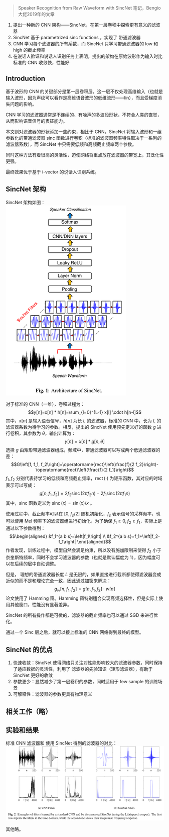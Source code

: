 > Speaker Recognition from Raw Waveform with SincNet 笔记，Bengio 大佬2019年的文章

1. 提出一种新的 CNN 架构——SincNet，在第一层卷积中探索更有意义的滤波器
2. SincNet 基于 parametrized sinc functions ，实现了 带通滤波器
3. CNN 学习每个滤波器的所有系数，而 SincNet 只学习带通滤波器的 low 和 high 的截止频率
4. 在说话人验证和说话人识别任务上表明，提出的架构在原始波形作为输入时比标准的 CNN 收敛快，性能好

## Introduction

基于波形的 CNN 的关键部分是第一层卷积层，这一层不仅处理高维输入（也就是输入波形，因为声纹可以看作是高维语音波形的低维流形——lin），而且受梯度消失问题的影响。

CNN 学习的滤波器通常是不连续的、有噪声的多波段形状，不符合人类的直觉，从而影响语音信号的表征能力。

本文则对滤波器的形状添加一些约束，相比于 CNN，SincNet 将输入波形和一组参数化的带通滤波器 sinc 函数进行卷积（标准的滤波器频率特性取决于一系列的滤波器系数），而 SincNet 中只需要低频和高频截止频率两个参数。

同时这种方法有着很高的灵活性，迫使网络将重点放在滤波器的带宽上，其泛化性更强。

最终效果优于基于 i-vector 的说话人识别系统。

## SincNet 架构

SincNet 架构如图：![](./image/Pasted%20image%2020221128213927.png)

对于标准的 CNN（一维），卷积过程为：$$y[n]=x[n] * h[n]=\sum_{l=0}^{L-1} x[l] \cdot h[n-l]$$
其中，$x[n]$ 是输入语音信号，$h[n]$ 为长 $L$ 的滤波器，标准的 CNN 中，长为 $L$ 的滤波器系数为待学习的参数。相反，提出的 SincNet 使用预先定义好的函数 $g$ 进行卷积，其参数为 $\theta$，输出计算为：$$y[n]=x[n] * g[n, \theta]$$
选择 $g$ 由矩形带通滤波器组成，频域中，带通滤波器可以写成两个低通滤波器的差：$$G\left[f, f_1, f_2\right]=\operatorname{rect}\left(\frac{f}{2 f_2}\right)-\operatorname{rect}\left(\frac{f}{2 f_1}\right)$$
$f_1,f_2$ 分别代表待学习的低频和高频截止频率，$\operatorname{rect}(\cdot)$ 为矩形函数，其对应的时域表示可以写成：$$g\left[n, f_1, f_2\right]=2 f_2 \operatorname{sinc}\left(2 \pi f_2 n\right)-2 f_1 \operatorname{sinc}\left(2 \pi f_1 n\right)$$
其中，sinc 函数定义为 $\operatorname{sinc}(x)=\sin (x) / x$ 。

使用过程中，截止频率可以在 $\left[0, f_s / 2\right]$ 随机初始化，$f_s$ 表示信号的采样频率，也可以使用 Mel 频率下的滤波器组进行初始化。为了确保 $f_1 \geq 0,f_2 \geq f_1$，实际上是通过以下参数得到：$$\begin{aligned}
&f_1^{a b s}=\left|f_1\right| \\
&f_2^{a b s}=f_1+\left|f_2-f_1\right|
\end{aligned}$$
作者发现，训练过程中，模型自然会满足约束，所以没有施加限制来使得 $f_2$ 小于奈奎斯特频率，同时不会学习滤波器的参数（也就是默认幅度为 1），因为幅度可以在后续的层中自动调整。

但是， 理想的带通滤波器长度 $L$ 是无限的，如果直接进行截断都使得滤波器变成近似的而不是和理论完全一致，因此通过加窗来解决：$$g_w\left[n, f_1, f_2\right]=g\left[n, f_1, f_2\right] \cdot w[n]$$
论文使用了 Hamming 窗。Hamming 窗特别适合实现高频选择性，但是实际上使用其他窗口，性能没有显著差异。

SincNet 的所有操作都是可微的，滤波器的截止频率也可以通过 SGD 来进行优化。

通过一个 Sinc 层之后，就可以接上标准的 CNN 网络得到最终的模型。

## SincNet 的优点

1. 快速收敛：SincNet 使得网络只关注对性能影响较大的滤波器参数，同时保持了适应数据的灵活性，利用了 滤波器的先验知识（矩形滤波器），有助于 SincNet 更好的收敛
2. 参数更少：显然减少了第一层卷积的参数，同时适用于 few sample 的训练场景
3. 可解释性：滤波器的参数更具有物理意义

## 相关工作（略）

## 实验和结果
标准 CNN 滤波器和 使用 SincNet 得到的滤波器的对比：![](./image/Pasted%20image%2020221128214630.png)

其他略。